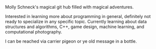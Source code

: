 Molly Schneck's magical git hub filled with magical adventures.

Interested in learning more about programming in general, definitely not ready to specialize in any specific topic. 
Currently learning about data structures and algorithms, C++, game design, machine learning, and computational photography.

I can be reached via carrier pigeon or ye old message in a bottle.
